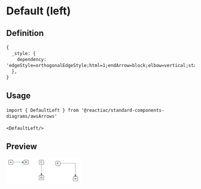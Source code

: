 # Default (left)

## Definition

```
{
  _style: { 
    dependency: 'edgeStyle=orthogonalEdgeStyle;html=1;endArrow=block;elbow=vertical;startArrow=none;endFill=1;strokeColor=#545B64;rounded=0;',
  },
}
```

## Usage

```
import { DefaultLeft } from '@reactiac/standard-components-diagrams/awsArrows'

<DefaultLeft/>
```

## Preview

<img src="./default-left.png" width="200"/>
